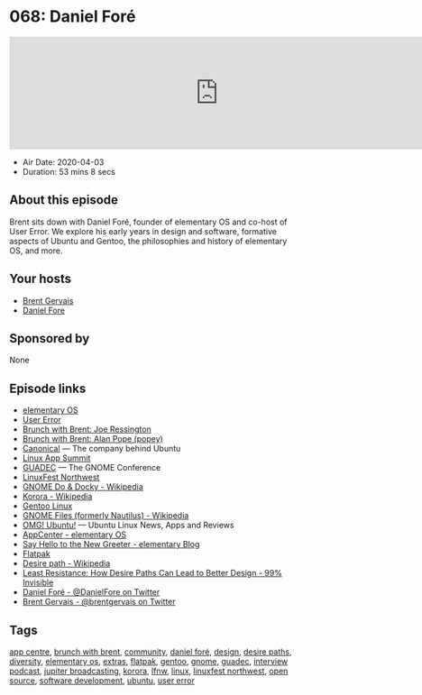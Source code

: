 # 068: Daniel Foré

<iframe src="https://player.fireside.fm/v2/WTrMvATU+MirueKba?theme=dark" width="740" height="200" frameborder="0" scrolling="no"></iframe>

* Air Date: 2020-04-03
* Duration: 53 mins 8 secs

## About this episode

Brent sits down with Daniel Foré, founder of elementary OS and co-host of User Error. We explore his early years in design and software, formative aspects of Ubuntu and Gentoo, the philosophies and history of elementary OS, and more.

## Your hosts
* [Brent Gervais](https://extras.show//hosts/brent)
* [Daniel Fore](https://extras.show//guests/danielfore)

## Sponsored by

None



## Episode links

  * [elementary OS](https://elementary.io/ "elementary OS")
  * [User Error](https://error.show/ "User Error")
  * [Brunch with Brent: Joe Ressington](https://extras.show/44 "Brunch with Brent: Joe Ressington")
  * [Brunch with Brent: Alan Pope (popey)](https://extras.show/38 "Brunch with Brent: Alan Pope \(popey\)")
  * [Canonical](https://canonical.com/ "Canonical") — The company behind Ubuntu
  * [Linux App Summit](https://linuxappsummit.org "Linux App Summit")
  * [GUADEC](https://events.gnome.org/event/1/ "GUADEC") — The GNOME Conference
  * [LinuxFest Northwest](https://linuxfestnorthwest.org/ "LinuxFest Northwest")
  * [GNOME Do & Docky - Wikipedia](https://en.wikipedia.org/wiki/GNOME_Do "GNOME Do & Docky - Wikipedia")
  * [Korora - Wikipedia](https://en.wikipedia.org/wiki/Korora_\(operating_system\) "Korora - Wikipedia")
  * [Gentoo Linux](https://www.gentoo.org/ "Gentoo Linux")
  * [GNOME Files (formerly Nautilus) - Wikipedia](https://en.wikipedia.org/wiki/GNOME_Files "GNOME Files \(formerly Nautilus\) - Wikipedia")
  * [OMG! Ubuntu!](https://www.omgubuntu.co.uk/ "OMG! Ubuntu!") — Ubuntu Linux News, Apps and Reviews
  * [AppCenter - elementary OS](https://appcenter.elementary.io/ "AppCenter - elementary OS")
  * [Say Hello to the New Greeter - elementary Blog](https://blog.elementary.io/say-hello-to-the-new-greeter/ "Say Hello to the New Greeter - elementary Blog")
  * [Flatpak](https://www.flatpak.org/ "Flatpak")
  * [Desire path - Wikipedia](https://en.wikipedia.org/wiki/Desire_path "Desire path - Wikipedia")
  * [Least Resistance: How Desire Paths Can Lead to Better Design - 99% Invisible](https://99percentinvisible.org/article/least-resistance-desire-paths-can-lead-better-design/ "Least Resistance: How Desire Paths Can Lead to Better Design - 99% Invisible")
  * [Daniel Foré - @DanielFore on Twitter](https://twitter.com/DanielFore "Daniel Foré - @DanielFore on Twitter")
  * [Brent Gervais - @brentgervais on Twitter](https://twitter.com/brentgervais "Brent Gervais - @brentgervais on Twitter")



## Tags

[app centre](https://extras.show//tags/app%20centre), [brunch with brent](https://extras.show//tags/brunch%20with%20brent), [community](https://extras.show//tags/community), [daniel foré](https://extras.show//tags/daniel%20for%C3%A9), [design](https://extras.show//tags/design), [desire paths](https://extras.show//tags/desire%20paths), [diversity](https://extras.show//tags/diversity), [elementary os](https://extras.show//tags/elementary%20os), [extras](https://extras.show//tags/extras), [flatpak](https://extras.show//tags/flatpak), [gentoo](https://extras.show//tags/gentoo), [gnome](https://extras.show//tags/gnome), [guadec](https://extras.show//tags/guadec), [interview podcast](https://extras.show//tags/interview%20podcast), [jupiter broadcasting](https://extras.show//tags/jupiter%20broadcasting), [korora](https://extras.show//tags/korora), [lfnw](https://extras.show//tags/lfnw), [linux](https://extras.show//tags/linux), [linuxfest northwest](https://extras.show//tags/linuxfest%20northwest), [open source](https://extras.show//tags/open%20source), [software development](https://extras.show//tags/software%20development), [ubuntu](https://extras.show//tags/ubuntu), [user error](https://extras.show//tags/user%20error)